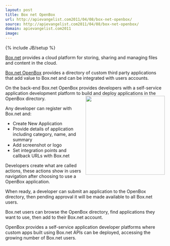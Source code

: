 ```yaml
---
layout: post
title: Box net OpenBox
url: http://apievangelist.com2011/04/08/box-net-openbox/
source: http://apievangelist.com2011/04/08/box-net-openbox/
domain: apievangelist.com2011
image: 
---
```

{% include JB/setup %}
<a title="Box.net" href="http://Box.net">Box.net</a> provides a cloud platform for storing, sharing and managing files and content in the cloud.<p></p>
<a title="Box.net OpenBox" href="http://www.box.net/services">Box.net OpenBox</a> provides a directory of custom third party applications that add value to Box.net and can be integrated with users accounts.<p></p>
On the back-end Box.net OpenBox provides developers with a self-service application development platform to build and deploy applications in the OpenBox directory.<img src="http://kinlane-productions.s3.amazonaws.com/Box.net/Open-Box.png" alt="" width="250" align="right" /><p></p>
Any developer can register with Box.net and:
<ul class="mainlist">
	<li>Create New Application</li>
	<li>Provide details of application including category, name, and summary</li>
	<li>Add screenshot or logo</li>
	<li>Set integration points and callback URLs with Box.net</li>
</ul>
Developers create what are called actions, these actions show in users navigation after choosing to use a OpenBox application.<p></p>
When ready, a developer can submit an application to the OpenBox directory, then pending approval it will be made available to all Box.net users.<p></p>
Box.net users can browse the OpenBox  directory, find applications they want to use, then add to their Box.net account.<p></p>
OpenBox provides a self-service application developer platforms where custom apps built using Box.net APIs can be deployed, accessing the growing number of Box.net users.
